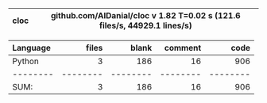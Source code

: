 cloc|github.com/AlDanial/cloc v 1.82  T=0.02 s (121.6 files/s, 44929.1 lines/s)
--- | ---

Language|files|blank|comment|code
:-------|-------:|-------:|-------:|-------:
Python|3|186|16|906
--------|--------|--------|--------|--------
SUM:|3|186|16|906
